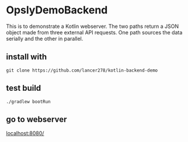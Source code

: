 # OpslyDemoBackend

This is to demonstrate a Kotlin webserver.  The two paths return a JSON object made from three external API requests.
One path sources the data serially and the other in parallel.

## install with 
`git clone https://github.com/lancer278/kotlin-backend-demo`

## test build
`./gradlew bootRun`

## go to webserver
[localhost:8080/](http://localhost:8080)


